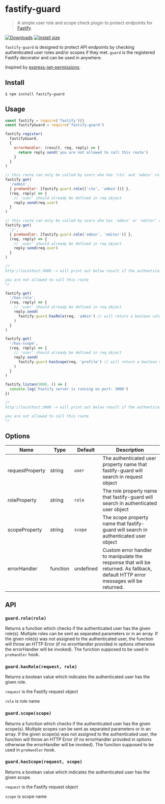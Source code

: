 # fastify-guard
> A simple user role and scope check plugin to protect endpoints for [Fastify](https://github.com/fastify/fastify).

[![Downloads](https://img.shields.io/npm/dm/fastify-guard.svg)](https://npmjs.com/fastify-guard)
[![install size](https://packagephobia.com/badge?p=fastify-guard)](https://packagephobia.com/result?p=fastify-guard)

`fastify-guard` is designed to protect API endpoints by checking authenticated user roles and/or scopes if they met. `guard` is the registered Fastify decorator and can be used in anywhere.

Inspired by [express-jwt-permissions](https://github.com/MichielDeMey/express-jwt-permissions).

## Install
```
$ npm install fastify-guard
```

## Usage

```js
const fastify = require('fastify')()
const fastifyGuard = require('fastify-guard')

fastify.register(
  fastifyGuard,
  {
    errorHandler: (result, req, reply) => {
      return reply.send('you are not allowed to call this route')
    }
  }
)

// this route can only be called by users who has 'cto' and 'admin' roles
fastify.get(
  '/admin',
  { preHandler: [fastify.guard.role(['cto', 'admin'])] },
  (req, reply) => {
    // 'user' should already be defined in req object
    reply.send(req.user)
  }
)

// this route can only be called by users who has 'admin' or 'editor' role
fastify.get(
  '/',
  { preHandler: [fastify.guard.role('admin', 'editor')] },
  (req, reply) => {
    // 'user' should already be defined in req object
    reply.send(req.user)
  }
)

/*
http://localhost:3000 -> will print out below result if the authenticated user does not have 'admin' role

you are not allowed to call this route
*/

fastify.get(
  '/has-role',
  (req, reply) => {
    // 'user' should already be defined in req object
    reply.send(
      fastify.guard.hasRole(req, 'admin') // will return a boolean value
    )
  }
)

fastify.get(
  '/has-scope',
  (req, reply) => {
    // 'user' should already be defined in req object
    reply.send(
      fastify.guard.hasScope(req, 'profile') // will return a boolean value
    )
  }
)

fastify.listen(3000, () => {
  console.log('Fastify server is running on port: 3000')
})

/*
http://localhost:3000 -> will print out below result if the authenticated user does not have 'admin' role

you are not allowed to call this route
*/
```

## Options

| Name              | Type       | Default   | Description                                                                                                          |
| ---               | ---        | ---       | ---                                                                                                                  |
| requestProperty   | string     | `user`    | The authenticated user property name that fastify-guard will search in request object                                |
| roleProperty      | string     | `role`    | The role property name that fastify-guard will search in authenticated user object                                   |
| scopeProperty     | string     | `scope`   | The scope property name that fastify-guard will search in authenticated user object                                  |
| errorHandler      | function   | undefined | Custom error handler to manipulate the response that will be returned. As fallback, default HTTP error messages will be returned. |

## API

### `guard.role(role)`

Returns a function which checks if the authenticated user has the given role(s). Multiple roles can be sent as separated parameters or in an array. If the given role(s) was not assigned to the authenticated user, the function will throw an HTTP Error (if no errorHandler provided in options otherwise the errorHandler will be invoked). The function supposed to be used in `preHandler` hook.

### `guard.hasRole(request, role)`

Returns a boolean value which indicates the authenticated user has the given role.

`request` is the Fastify request object

`role` is role name

### `guard.scope(scope)`

Returns a function which checks if the authenticated user has the given scope(s). Multiple scopes can be sent as separated parameters or in an array. If the given scope(s) was not assigned to the authenticated user, the function will throw an HTTP Error (if no errorHandler provided in options otherwise the errorHandler will be invoked). The function supposed to be used in `preHandler` hook.

### `guard.hasScope(request, scope)`

Returns a boolean value which indicates the authenticated user has the given scope.

`request` is the Fastify request object

`scope` is scope name
